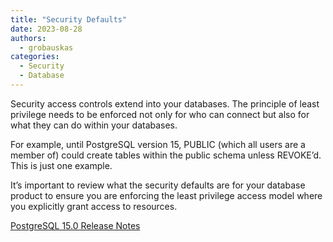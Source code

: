 ```yaml
---
title: "Security Defaults"
date: 2023-08-28
authors:
  - grobauskas
categories:
  - Security
  - Database
---
```


Security access controls extend into your databases. The principle of least privilege needs to be enforced not only for who can connect but also for what they can do within your databases.

For example, until PostgreSQL version 15, PUBLIC (which all users are a member of) could create tables within the public schema unless REVOKE’d. This is just one example.

It’s important to review what the security defaults are for your database product to ensure you are enforcing the least privilege access model where you explicitly grant access to resources.

[PostgreSQL 15.0 Release Notes](https://www.postgresql.org/docs/release/15.0/)
